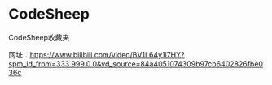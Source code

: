# CodeSheep
CodeSheep收藏夹

网址：https://www.bilibili.com/video/BV1L64y1i7HY?spm_id_from=333.999.0.0&vd_source=84a4051074309b97cb6402826fbe036c
